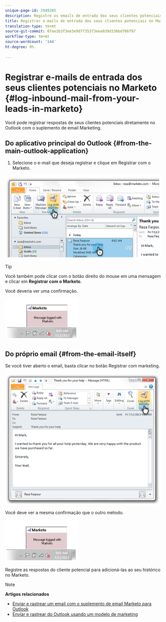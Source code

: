 ```yaml
---
unique-page-id: 2949285
description: Registre os emails de entrada dos seus clientes potenciais no Marketo - Documentos do Marketing - Documentação do produto
title: Registrar e-mails de entrada dos seus clientes potenciais no Marketo
translation-type: tm+mt
source-git-commit: 07ae1b3f3ee3e9d7f35373eea039d336bd786f97
workflow-type: tm+mt
source-wordcount: '144'
ht-degree: 0%

---
```



# Registrar e-mails de entrada dos seus clientes potenciais no Marketo {#log-inbound-mail-from-your-leads-in-marketo}

Você pode registrar respostas de seus clientes potenciais diretamente no Outlook com o suplemento de email Marketing.

## Do aplicativo principal do Outlook {#from-the-main-outlook-application}

1. Selecione o e-mail que deseja registrar e clique em Registrar com o Marketo.

![](assets/image2014-9-23-17-3a12-3a44.png)

>[!TIP]
>
>Você também pode clicar com o botão direito do mouse em uma mensagem e clicar em **Registrar com o Marketo**.

Você deveria ver uma confirmação.

![](assets/image2014-9-23-17-3a13-3a39.png)

## Do próprio email {#from-the-email-itself}

Se você tiver aberto o email, basta clicar no botão Registrar com marketing.

![](assets/image2014-9-23-17-3a14-3a14.png)

Você deve ver a mesma confirmação que o outro método.

![](assets/image2014-9-23-17-3a14-3a29.png)

Registre as respostas do cliente potencial para adicioná-las ao seu histórico no Marketo.

>[!NOTE]
>
>**Artigos relacionados**
>
>* [Enviar e rastrear um email com o suplemento de email Marketo para Outlook](../../../product-docs/marketo-sales-insight/msi-outlook-plugin/send-and-track-an-email-with-the-email-add-in-for-outlook.md)
>* [Enviar e rastrear do Outlook usando um modelo de marketing](../../../product-docs/marketo-sales-insight/msi-outlook-plugin/send-and-track-from-outlook-using-a-marketo-template.md)

>



